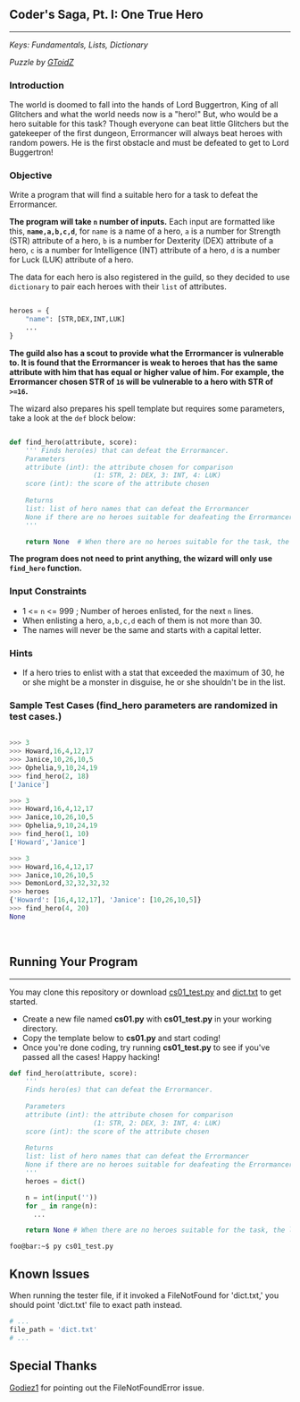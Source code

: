 ## Coder's Saga, Pt. I: One True Hero

---

*Keys: Fundamentals, Lists, Dictionary*

*Puzzle by [GToidZ](https://github.com/GToidZ)*

### Introduction

The world is doomed to fall into the hands of Lord Buggertron, King of all Glitchers and what the world needs now is a "hero!" But, who would be a hero suitable for this task? Though everyone can beat little Glitchers but the gatekeeper of the first dungeon, Errormancer will always beat heroes with random powers. He is the first obstacle and must be defeated to get to Lord Buggertron!

### Objective

Write a program that will find a suitable hero for a task to defeat the Errormancer.

**The program will take `n` number of inputs.** Each input are formatted like this, **`name,a,b,c,d`**, for `name` is a name of a hero, `a` is a number for Strength (STR) attribute of a hero, `b` is a number for Dexterity (DEX) attribute of a hero, `c` is a number for Intelligence (INT) attribute of a hero, `d` is a number for Luck (LUK) attribute of a hero.

The data for each hero is also registered in the guild, so they decided to use `dictionary` to pair each heroes with their `list` of attributes.

```python

heroes = {
	"name": [STR,DEX,INT,LUK]
	...
}

```

**The guild also has a scout to provide what the Errormancer is vulnerable to. It is found that the Errormancer is weak to heroes that has the same attribute with him that has equal or higher value of him. For example, the Errormancer chosen STR of `16` will be vulnerable to a hero with STR of `>=16`.**

The wizard also prepares his spell template but requires some parameters, take a look at the `def` block below:

```python

def find_hero(attribute, score):
	''' Finds hero(es) that can defeat the Errormancer.
	Parameters
	attribute (int): the attribute chosen for comparison
					 (1: STR, 2: DEX, 3: INT, 4: LUK)
	score (int): the score of the attribute chosen
	
	Returns
	list: list of hero names that can defeat the Errormancer
	None if there are no heroes suitable for deafeating the Errormancer
	'''

	return None  # When there are no heroes suitable for the task, the land may need to wait another day.
```

**The program does not need to print anything, the wizard will only use `find_hero` function.**

### Input Constraints

- 1 <= `n` <= 999 ; Number of heroes enlisted, for the next `n` lines.
- When enlisting a hero, `a,b,c,d` each of them is not more than 30.
- The names will never be the same and starts with a capital letter.

### Hints

- If a hero tries to enlist with a stat that exceeded the maximum of 30, he or she might be a monster in disguise, he or she shouldn't be in the list.

### Sample Test Cases (find_hero parameters are randomized in test cases.)

```python

>>> 3
>>> Howard,16,4,12,17
>>> Janice,10,26,10,5
>>> Ophelia,9,10,24,19
>>> find_hero(2, 18)
['Janice']

```

```python
>>> 3
>>> Howard,16,4,12,17
>>> Janice,10,26,10,5
>>> Ophelia,9,10,24,19
>>> find_hero(1, 10)
['Howard','Janice']
```

```python
>>> 3
>>> Howard,16,4,12,17
>>> Janice,10,26,10,5
>>> DemonLord,32,32,32,32
>>> heroes
{'Howard': [16,4,12,17], 'Janice': [10,26,10,5]}
>>> find_hero(4, 20)
None
```

<br>

## Running Your Program
---
You may clone this repository or download [cs01_test.py](https://github.com/SKE19/Arcode/blob/main/Coders_Saga/CS01/cs01_test.py) and [dict.txt](https://github.com/SKE19/Arcode/blob/main/Coders_Saga/CS01/dict.txt) to get started.

- Create a new file named **cs01.py** with **cs01_test.py** in your working directory.
- Copy the template below to **cs01.py** and start coding!
- Once you're done coding, try running **cs01_test.py** to see if you've passed all the cases! Happy hacking!

```python
def find_hero(attribute, score):
    '''
    Finds hero(es) that can defeat the Errormancer.
    
    Parameters
    attribute (int): the attribute chosen for comparison
                     (1: STR, 2: DEX, 3: INT, 4: LUK)
    score (int): the score of the attribute chosen
    
    Returns
    list: list of hero names that can defeat the Errormancer
    None if there are no heroes suitable for deafeating the Errormancer
    '''
    heroes = dict()

    n = int(input(''))
    for _ in range(n):
      ...

    return None # When there are no heroes suitable for the task, the land may need to wait another day.
```

```console
foo@bar:~$ py cs01_test.py
```

## Known Issues

When running the tester file, if it invoked a FileNotFound for 'dict.txt,' you should point 'dict.txt' file to exact path instead.
```python
# ...
file_path = 'dict.txt'
# ...
```

## Special Thanks
[Godiez1](https://github.com/Godiez1) for pointing out the FileNotFoundError issue.